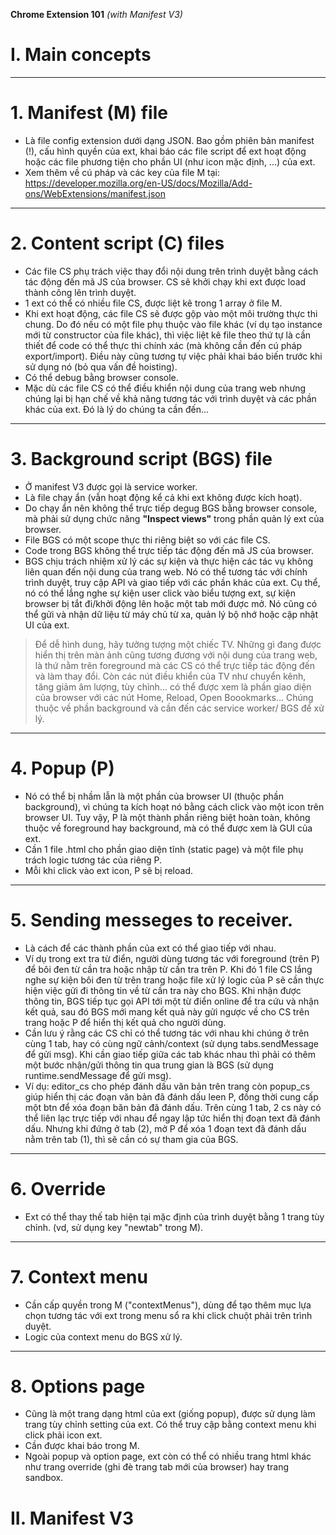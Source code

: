 **Chrome Extension 101**
_(with Manifest V3)_

# I. Main concepts
---

# 1. Manifest (M) file

- Là file config extension dưới dạng JSON. Bao gồm phiên bản manifest (!), cấu hình quyền của ext, khai báo các file script để ext hoạt động hoặc các file phương tiện cho phần UI (như icon mặc định, ...) của ext.
- Xem thêm về cú pháp và các key của file M tại: https://developer.mozilla.org/en-US/docs/Mozilla/Add-ons/WebExtensions/manifest.json

---

# 2. Content script (C) files

- Các file CS phụ trách việc thay đổi nội dung trên trình duyệt bằng cách tác động đến mã JS của browser. CS sẽ khởi chạy khi ext được load thành công lên trình duyệt.
- 1 ext có thể có nhiều file CS, được liệt kê trong 1 array ở file M.
- Khi ext hoạt động, các file CS sẽ được gộp vào một môi trường thực thi chung. Do đó nếu có một file phụ thuộc vào file khác (ví dụ tạo instance mới từ constructor của file khác), thì việc liệt kê file theo thứ tự là cần thiết để code có thể thực thi chính xác (mà không cần đến cú pháp export/import). Điều này cũng tương tự việc phải khai báo biến trước khi sử dụng nó (bỏ qua vấn đề hoisting).
- Có thể debug bằng browser console.
- Mặc dù các file CS có thể điều khiển nội dung của trang web nhưng chúng lại bị hạn chế về khả năng tương tác với trình duyệt và các phần khác của ext. Đó là lý do chúng ta cần đến...

---

# 3. Background script (BGS) file
- Ở manifest V3 được gọi là service worker.
- Là file chạy ẩn (vẫn hoạt động kể cả khi ext không được kích hoạt).
- Do chạy ẩn nên không thể trực tiếp degug BGS bằng browser console, mà phải sử dụng chức năng **"Inspect views"** trong phần quản lý ext của browser.
- File BGS có một scope thực thi riêng biệt so với các file CS.
- Code trong BGS không thể trực tiếp tác động đến mã JS của browser.
- BGS chịu trách nhiệm xử lý các sự kiện và thực hiện các tác vụ không liên quan đến nội dung của trang web. Nó có thể tương tác với chính trình duyệt, truy cập API và giao tiếp với các phần khác của ext. Cụ thể, nó có thể lắng nghe sự kiện user click vào biểu tượng ext, sự kiện browser bị tắt đi/khởi động lên hoặc một tab mới được mở. Nó cũng có thể gửi và nhận dữ liệu từ máy chủ từ xa, quản lý bộ nhớ hoặc cập nhật UI của ext.

> Để dễ hình dung, hãy tưởng tượng một chiếc TV. Những gì đang được hiển thị trên màn ảnh cũng tương đương với nội dung của trang web, là thứ nằm trên foreground mà các CS có thể trực tiếp tác động đến và làm thay đổi. Còn các nút điều khiển của TV như chuyển kênh, tăng giảm âm lượng, tùy chỉnh... có thể được xem là phần giao diện của browser với các nút Home, Reload, Open Boookmarks... Chúng thuộc về phần background và cần đến các service worker/ BGS để xử lý.

---

# 4. Popup (P)

- Nó có thể bị nhầm lẫn là một phần của browser UI (thuộc phần background), vì chúng ta kích hoạt nó bằng cách click vào một icon trên browser UI. Tuy vậy, P là một thành phần riêng biệt hoàn toàn, không thuộc về foreground hay background, mà có thể được xem là GUI của ext.
- Cần 1 file .html cho phần giao diện tĩnh (static page) và một file phụ trách logic tương tác của riêng P.
- Mỗi khi click vào ext icon, P sẽ bị reload.

---

# 5. Sending messeges to receiver.

- Là cách để các thành phần của ext có thể giao tiếp với nhau.
- Ví dụ trong ext tra từ điển, người dùng tương tác với foreground (trên P) để bôi đen từ cần tra hoặc nhập từ cần tra trên P. Khi đó 1 file CS lắng nghe sự kiện bôi đen từ trên trang hoặc file xử lý logic của P sẽ cần thực hiện việc gửi đi thông tin về từ cần tra này cho BGS. Khi nhận được thông tin, BGS tiếp tục gọi API tới một từ điển online để tra cứu và nhận kết quả, sau đó BGS mới mang kết quả này gửi ngược về cho CS trên trang hoặc P để hiển thị kết quả cho người dùng.
- Cần lưu ý rằng các CS chỉ có thể tương tác với nhau khi chúng ở trên cùng 1 tab, hay có cùng ngữ cảnh/context (sử dụng tabs.sendMessage để gửi msg). Khi cần giao tiếp giữa các tab khác nhau thì phải có thêm một bước nhận/gửi thông tin qua trung gian là BGS (sử dụng runtime.sendMessage để gửi msg).
- Ví dụ: editor_cs cho phép đánh dấu văn bản trên trang còn popup_cs giúp hiển thị các đoạn văn bản đã đánh dấu leen P, đồng thời cung cấp một btn để xóa đoạn băn bản đã đánh dấu. Trên cùng 1 tab, 2 cs này có thể liên lạc trực tiếp với nhau để ngay lập tức hiển thị đoạn text đã đánh dấu. Nhưng khi đứng ở tab (2), mở P để xóa 1 đoạn text đã đánh dấu nằm trên tab (1), thì sẽ cần có sự tham gia của BGS.

---

# 6. Override

- Ext có thể thay thế tab hiện tại mặc định của trình duyệt bằng 1 trang tùy chỉnh. (vd, sử dụng key "newtab" trong M).

---

# 7. Context menu

- Cần cấp quyền trong M ("contextMenus"), dùng để tạo thêm mục lựa chọn tương tác với ext trong menu sổ ra khi click chuột phải trên trình duyệt.
- Logic của context menu do BGS xử lý.

---

# 8. Options page

- Cũng là một trang dạng html của ext (giống popup), được sử dụng làm trang tùy chỉnh setting của ext. Có thể truy cập bằng context menu khi click phải icon ext.
- Cần được khai báo trong M.
- Ngoài popup và option page, ext còn có thể có nhiều trang html khác như trang override (ghi đè trang tab mới của browser) hay trang sandbox.

# II. Manifest V3
